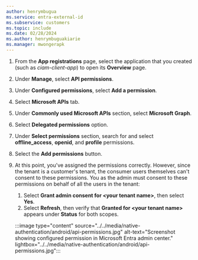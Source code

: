 ```yaml
---
author: henrymbugua
ms.service: entra-external-id
ms.subservice: customers
ms.topic: include
ms.date: 02/28/2024
ms.author: henrymbuguakiarie
ms.manager: mwongerapk
---
```


1. From the **App registrations** page, select the application that you created (such as _ciam-client-app_) to open its **Overview** page. 
1. Under **Manage**, select **API permissions**. 
1. Under **Configured permissions**, select **Add a permission**. 
1. Select **Microsoft APIs** tab. 
1. Under **Commonly used Microsoft APIs** section, select **Microsoft Graph**. 
1. Select **Delegated permissions** option. 
1. Under **Select permissions** section, search for and select **offline_access**, **openid**, and **profile** permissions. 
1. Select the **Add permissions** button. 
1. At this point, you've assigned the permissions correctly. However, since the tenant is a customer's tenant, the consumer users themselves can't consent to these permissions. You as the admin must consent to these permissions on behalf of all the users in the tenant: 
 
   1. Select **Grant admin consent for \<your tenant name\>**, then select **Yes**. 
   1. Select **Refresh**, then verify that **Granted for \<your tenant name\>** appears under **Status** for both scopes. 
 
    :::image type="content" source="../../media/native-authentication/android/api-permissions.jpg" alt-text="Screenshot showing configured permission in Microsoft Entra admin center." lightbox="../../media/native-authentication/android/api-permissions.jpg"::: 
